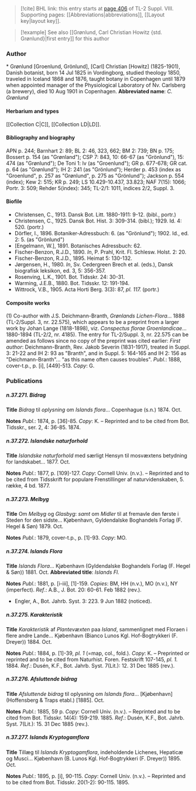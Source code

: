 > [!cite] BHL link: this entry starts at [page 406](https://www.biodiversitylibrary.org/page/33258884) of TL-2 Suppl. VIII.
> Supporting pages: [[Abbreviations|abbreviations]], [[Layout key|layout key]].

> [!example] See also [[Grønlund, Carl Christian Howitz {std. Grønlund}|first entry]] for this author

### Author

\* Grønlund \[Groenlund, Grönlund\], \[Carl\] Christian \[Howitz\] (1825-1901), Danish botanist, born 14 Jul 1825 in Vordingborg, studied theology 1850, traveled in Iceland 1868 and 1876, taught botany in Copenhagen until 1879 when appointed manager of the Physiological Laboratory of Nv. Carlsberg (a brewery), died 10 Aug 1901 in Copenhagen. 
**Abbreviated name**: *C. Grønlund*

#### Herbarium and types

[[Collection C|C]], [[Collection LD|LD]].

#### Bibliography and biography

APN p. 244; Barnhart 2: 89; BL 2: 46, 323, 662; BM 2: 739; BN p. 175; Bossert p. 154 (as "Grønland"); CSP 7: 843, 10: 66-67 (as "Grönlund"), 15: 474 (as "Grønlund"); De Toni 1: lv (as "Groenlund"); GR p. 677-678; GR cat. p. 64 (as "Grønlund"); IH 2: 241 (as "Grönlund"); Herder p. 453 (index as "Groenlund", p. 257 as "Grønlund", p. 275 as "Grönlund"); Jackson p. 554 (index); Kew 2: 515; KR p. 249; LS 10.429-10.437, 33.823; NAF 7(15): 1066; Portr. 3: 509; Rehder 5(index): 345; TL-2/1: 1011, indices 2/2, Suppl. 3.

#### Biofile

- Christensen, C., 1913. Dansk Bot. Litt. 1880-1911: 9-12. (bibl., portr.)
- Christensen, C., 1925. Dansk Bot. Hist. 3: 309-314. (bibl.); 1929. Id. 4: 520. (portr.)
- Dörfler, I., 1896. Botaniker-Adressbuch: 6. (as "Grönlund"); 1902. Id., ed. 2: 5. (as "Grönlund")
- \[Engelmann, W.\], 1891. Botanisches Adressbuch: 62.
- Fischer-Benzon, R.J.D., 1890. *In*, P. Prahl, Krit. Fl. Schlesw. Holst. 2: 20.
- Fischer-Benzon, R.J.D., 1895. Heimat 5: 130-132.
- Jørgensen, H., 1980. *In*, Sv. Cedergreen Brech et al. (eds.), Dansk biografisk leksikon, ed. 3, 5: 356-357.
- Rosenving, L.K., 1901. Bot. Tidsskr. 24: 30-31.
- Warming, J.E.B., 1880. Bot. Tidsskr. 12: 191-194.
- Wittrock, V.B., 1905. Acta Horti Berg. 3(3): 87, *pl. 117.* (portr.)

#### Composite works

(1) Co-author with J.S. Deichmann-Branth, *Grønlands Lichen-Flora*... 1888 (TL-2/Suppl. 3, nr. 22.575), which appears to be a preprint from a larger work by Johan Lange (1818-1898), viz. *Conspectus florae Groenlandicae*... 1880-1894 (TL-2/2, nr. 4185). The entry for TL-2/Suppl. 3, nr. 22.575 can be amended as follows since no copy of the preprint was cited earlier:
*First author*: Deichmann-Branth, Rev. Jakob Severin (1831-1917), treated in Suppl. 3: 21-22 and IH 2: 93 as "Branth", and in Suppl. 5: 164-165 and IH 2: 156 as "Deichmann-Branth"... "as this name often causes troubles".
*Publ*.: 1888, cover-t.p., p. \[i\], \[449\]-513. *Copy*: G.

### Publications

##### n.37.271. Bidrag

**Title**
*Bidrag* til *oplysning* om *Islands flora*... Copenhague (s.n.) 1874. Oct.

**Notes**
*Publ*.: 1874, p. \[36\]-85. *Copy*: K. – Reprinted and to be cited from Bot. Tidsskr., ser. 2, 4: 36-85. 1874.

##### n.37.272. Islandske naturforhold

**Title**
*Islandske naturforhold* med særligt Hensyn til mosvæxtens betydning for landskabet... 1877. Oct.

**Notes**
*Publ*.: 1877, p. \[109\]-127. *Copy*: Cornell Univ. (n.v.). – Reprinted and to be cited from Tidsskrift for populare Frenstillinger af naturvidenskaben, 5. række, 4 bd. 1877.

##### n.37.273. Melbyg

**Title**
Om *Melbyg* og *Glasbyg*: *samt* om *Midler* til at fremavle den første i Steden for den sidste... Kjøbenhavn, Gyldendalske Boghandels Forlag (F. Hegel & Søn) 1879. Oct.

**Notes**
*Publ*.: 1879, cover-t.p., p. \[1\]-93. *Copy*: MO.

##### n.37.274. Islands Flora

**Title**
*Islands Flora*... Kjøbenhavn (Gyldendalske Boghandels Forlag (F. Hegel & Søn)) 1881. Oct.
**Abbreviated title**: *Islands Fl.*

**Notes**
*Publ*.: 1881, p. \[i-iii\], \[1\]-159. *Copies*: BM, HH (n.v.), MO (n.v.), NY (imperfect).
*Ref*.: A.B., J. Bot. 20: 60-61. Feb 1882 (rev.).
- Engler, A., Bot. Jahrb. Syst. 3: 223. 9 Jun 1882 (noticed).

##### n.37.275. Karakteristik

**Title**
*Karakteristik* af *Plantevæxten* paa *Island*, sammenlignet med Floraen i flere andre Lande... Kjøbenhavn (Bianco Lunos Kgl. Hof-Bogtrykkeri (F. Dreyer)) 1884. Oct.

**Notes**
*Publ*.: 1884, p. \[1\]-39, *pl. 1* (=map, col., fold.). *Copy*: K. – Preprinted or reprinted and to be cited from Naturhist. Foren. Festskrift 107-145, *pl. 1.* 1884.
*Ref*.: Dusén, K.F., Bot. Jahrb. Syst. 7(Lit.): 12. 31 Dec 1885 (rev.).

##### n.37.276. Afsluttende bidrag

**Title**
*Afsluttende bidrag* til oplysning om *Islands flora*... \[Kjøbenhavn\] (Hoffensberg & Traps etabl.) \[1885\]. Oct.

**Notes**
*Publ*.: 1885, 59 p. *Copy*: Cornell Univ. (n.v.). – Reprinted and to be cited from Bot. Tidsskr. 14(4): 159-219. 1885.
*Ref*.: Dusén, K.F., Bot. Jahrb. Syst. 7(Lit.): 15. 31 Dec 1885 (rev.).

##### n.37.277. Islands Kryptogamflora

**Title**
Tillæg til *Islands Kryptogamflora*, indeholdende Lichenes, Hepaticæ og Musci... Kjøbenhavn (B. Lunos Kgl. Hof-Bogtrykkeri (F. Dreyer)) 1895. Oct.

**Notes**
*Publ*.: 1895, p. \[i\], 90-115. *Copy*: Cornell Univ. (n.v.). – Reprinted and to be cited from Bot. Tidsskr. 20(1-2): 90-115. 1895.

